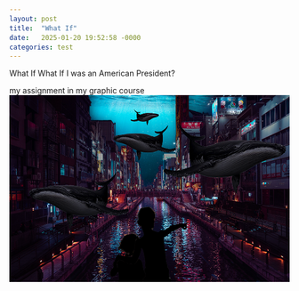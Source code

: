 ```yaml
---
layout: post
title:  "What If"
date:   2025-01-20 19:52:58 -0000
categories: test
---
```

What If
What If I was an American President?

my assignment in my graphic course
![A city under water](/assets/images/city.png)
